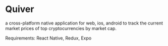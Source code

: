# Quiver

a cross-platform native application for web, ios, android to track the current market prices of top cryptocurrencies by market cap.

Requirements: React Native, Redux, Expo 


